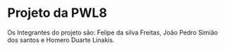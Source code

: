 # Projeto da PWL8
Os Integrantes do projeto são: 
Felipe da silva Freitas,
João Pedro Simião dos santos e 
Homero Duarte Linakis.
